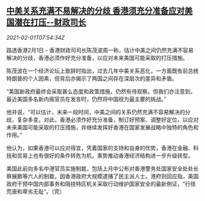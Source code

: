 <!--1612166110000-->
[中美关系充满不易解决的分歧 香港须充分准备应对美国潜在打压--财政司长](https://cn.reuters.com/article/china-usa-hongkong-0201-mon-idCNKBS2A11NP)
------

<div><i>2021-02-01T07:54:34Z</i></div><p>路透香港2月1日 - 香港财政司司长陈茂波周一称，估计中美之间仍然充满不容易解决的分歧，香港必须作好充分准备，以应对未来美国可能采取的打压措施。</p><p>陈茂波在一个经济论坛上致辞时指出，过去几年中美关系恶化，一方面既有前总统特朗普的个人因素，但背后亦揭示了两国之间存在深层次的差异和矛盾。</p><p>“美国新政府最终会采取甚么态度和政策措施，仍然有待观察。但我们亦注意到，最近美国多名新内阁官员在发言时，仍然将中国视为最主要的挑战。”</p><p>他并说，“可以估计，未来一段时间，中美之间的关系仍然充满不容易解决的分歧，复杂多变。对此，香港必须作好充分准备，制订好预案、调整好定位，以应对未来美国可能采取的打压措施，并继续发挥好香港在国家发展战略中独特的角色和作用。”</p><p>他认为，如果香港可以应对得宜，凭着国家的支持和自身的优势，香港在金融、科技和贸易上也有很好的条件转危为机，乘势推动香港经济结构进一步升级转型。</p><p>美国此前向多名中港官员实施制裁，包括上月中公布对香港警务处国家安全处处长蔡展鹏等六人的制裁，因香港政府大规模逮捕了民主派人士。港府则回应指，美国政府干预中国内部事务和阻挠特区机关采取行动维护国家安全的最新例证，“行径荒唐和卑劣无耻“。（完）</p>
